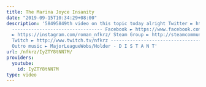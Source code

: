 ```yaml
---
title: The Marina Joyce Insanity
date: "2019-09-15T10:34:29+08:00"
description: '58495849th video on this topic today alright Twitter ► https://twitter.com/NFKRZAlt
  --------------------------------- Facebook ► https://www.facebook.com/NFKRZ1 Instagram
  ► https://instagram.com/roman_nfkrz/ Steam Group ► http://steamcommunity.com/groups/nfkrzgroup
  Twitch ► http://www.twitch.tv/nfkrz --------------------------------- Music: ---------------------------------
  Outro music ► MajorLeagueWobs/Holder - D I S T A N T'
url: /nfkrz/IyZTY8tNN7M/
providers:
  youtube:
    id: IyZTY8tNN7M
type: video
---
```

